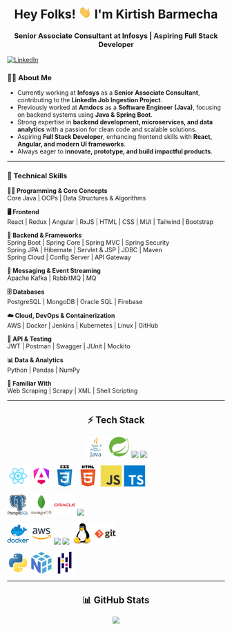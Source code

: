 <h1 align="center">Hey Folks! <img src="https://raw.githubusercontent.com/ABSphreak/ABSphreak/master/gifs/Hi.gif" width="30px"> I'm Kirtish Barmecha</h1>

<h3 align="center">Senior Associate Consultant at Infosys | Aspiring Full Stack Developer</h3>

  <a href="https://www.linkedin.com/in/kirtishbarmecha/"><img src="https://cdn.worldvectorlogo.com/logos/linkedin-icon-2.svg" title="LinkedIn" alt="LinkedIn" width="30"/></a>

### 👨‍💻 About Me  
- Currently working at **Infosys** as a **Senior Associate Consultant**, contributing to the **LinkedIn Job Ingestion Project**.  
- Previously worked at **Amdocs** as a **Software Engineer (Java)**, focusing on backend systems using **Java & Spring Boot**.  
- Strong expertise in **backend development, microservices, and data analytics** with a passion for clean code and scalable solutions.  
- Aspiring **Full Stack Developer**, enhancing frontend skills with **React, Angular, and modern UI frameworks**.  
- Always eager to **innovate, prototype, and build impactful products**.  

---

### 🚀 Technical Skills  

**👨‍💻 Programming & Core Concepts**  
Core Java | OOPs | Data Structures & Algorithms  

**🖥️ Frontend**  
React | Redux | Angular | RxJS | HTML | CSS | MUI | Tailwind | Bootstrap  

**🧩 Backend & Frameworks**  
Spring Boot | Spring Core | Spring MVC | Spring Security  
Spring JPA | Hibernate | Servlet & JSP | JDBC | Maven  
Spring Cloud | Config Server | API Gateway  

**💬 Messaging & Event Streaming**  
Apache Kafka | RabbitMQ | MQ  

**🗄️ Databases**  
PostgreSQL | MongoDB | Oracle SQL | Firebase  

**☁️ Cloud, DevOps & Containerization**  
AWS | Docker | Jenkins | Kubernetes | Linux | GitHub  

**🧪 API & Testing**  
JWT | Postman | Swagger | JUnit | Mockito  

**📊 Data & Analytics**  
Python | Pandas | NumPy  

**🔧 Familiar With**  
Web Scraping | Scrapy | XML | Shell Scripting  

---

<h2 align="center">⚡ Tech Stack</h2>
<p align="center">
  <!-- Backend -->
  <code><img height="50" src="https://raw.githubusercontent.com/github/explore/master/topics/java/java.png"></code>
  <code><img height="50" src="https://raw.githubusercontent.com/github/explore/master/topics/spring/spring.png"></code>
  <code><img height="50" src="https://raw.githubusercontent.com/devicons/devicon/master/icons/kafka/kafka-original-wordmark.svg"></code>
  <code><img height="50" src="https://www.vectorlogo.zone/logos/rabbitmq/rabbitmq-icon.svg"></code>

  <!-- Frontend -->
  <code><img height="50" src="https://raw.githubusercontent.com/github/explore/master/topics/react/react.png"></code>
  <code><img height="50" src="https://raw.githubusercontent.com/github/explore/master/topics/angular/angular.png"></code>
  <code><img height="50" src="https://raw.githubusercontent.com/devicons/devicon/master/icons/css3/css3-original-wordmark.svg"></code>
  <code><img height="50" src="https://raw.githubusercontent.com/devicons/devicon/master/icons/html5/html5-original-wordmark.svg"></code>
  <code><img height="50" src="https://raw.githubusercontent.com/devicons/devicon/master/icons/javascript/javascript-original.svg"></code>
  <code><img height="50" src="https://raw.githubusercontent.com/devicons/devicon/master/icons/typescript/typescript-original.svg"></code>

  <!-- Databases -->
  <code><img height="50" src="https://raw.githubusercontent.com/devicons/devicon/master/icons/postgresql/postgresql-original-wordmark.svg"></code>
  <code><img height="50" src="https://raw.githubusercontent.com/devicons/devicon/master/icons/mongodb/mongodb-original-wordmark.svg"></code>
  <code><img height="50" src="https://raw.githubusercontent.com/devicons/devicon/master/icons/oracle/oracle-original.svg"></code>
  <code><img height="50" src="https://www.vectorlogo.zone/logos/firebase/firebase-icon.svg"></code>

  <!-- Cloud & DevOps -->
  <code><img height="50" src="https://raw.githubusercontent.com/github/explore/master/topics/docker/docker.png"></code>
  <code><img height="50" src="https://raw.githubusercontent.com/github/explore/master/topics/aws/aws.png"></code>
  <code><img height="50" src="https://www.vectorlogo.zone/logos/kubernetes/kubernetes-icon.svg"></code>
  <code><img height="50" src="https://www.vectorlogo.zone/logos/jenkins/jenkins-icon.svg"></code>
  <code><img height="50" src="https://raw.githubusercontent.com/devicons/devicon/master/icons/linux/linux-original.svg"></code>
  <code><img height="50" src="https://raw.githubusercontent.com/devicons/devicon/master/icons/git/git-original-wordmark.svg"></code>

  <!-- Data & Analytics -->
  <code><img height="50" src="https://raw.githubusercontent.com/github/explore/master/topics/python/python.png"></code>
  <code><img height="50" src="https://raw.githubusercontent.com/devicons/devicon/master/icons/numpy/numpy-original.svg"></code>
  <code><img height="50" src="https://raw.githubusercontent.com/devicons/devicon/master/icons/pandas/pandas-original.svg"></code>
</p>

---

<h2 align="center">📊 GitHub Stats</h2>
<p align="center">
  <img src="https://github-readme-stats.vercel.app/api?username=kirtish10&count_private=true&show_icons=true&theme=radical&line_height=27"/>
</p>
